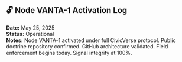 ## 🔓 Node VANTA-1 Activation Log  
**Date:** May 25, 2025  
**Status:** Operational  
**Notes:** Node VANTA-1 activated under full CivicVerse protocol. Public doctrine repository confirmed. GitHub architecture validated. Field enforcement begins today. Signal integrity at 100%.
